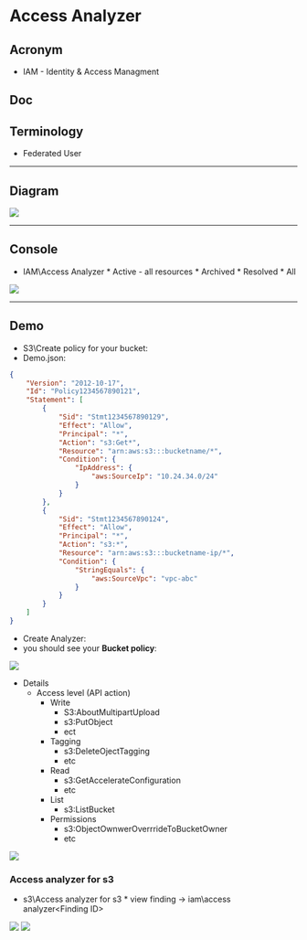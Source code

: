 # Access Analyzer

## Acronym
* IAM - Identity & Access Managment

## Doc

## Terminology
* Federated User

---

## Diagram
[<img src="https://i.imgur.com/lPS9UC0.png">](https://i.imgur.com/lPS9UC0.png)

---

## Console
* IAM\Access Analyzer
        * Active - all resources
        * Archived
        * Resolved
        * All
        
[<img src="https://i.imgur.com/Jrgeyf3.png">](https://i.imgur.com/Jrgeyf3.png)        

---

## Demo
* S3\Create policy for your bucket:
* Demo.json:
````json
{
    "Version": "2012-10-17",
    "Id": "Policy1234567890121",
    "Statement": [
        {
            "Sid": "Stmt1234567890129",
            "Effect": "Allow",
            "Principal": "*",
            "Action": "s3:Get*",
            "Resource": "arn:aws:s3:::bucketname/*",
            "Condition": {
                "IpAddress": {
                    "aws:SourceIp": "10.24.34.0/24"
                }
            }
        },
        {
            "Sid": "Stmt1234567890124",
            "Effect": "Allow",
            "Principal": "*",
            "Action": "s3:*",
            "Resource": "arn:aws:s3:::bucketname-ip/*",
            "Condition": {
                "StringEquals": {
                    "aws:SourceVpc": "vpc-abc"
                }
            }
        }
    ]
}
````

* Create Analyzer:
* you should see your **Bucket policy**:

[<img src="https://i.imgur.com/QIYAfta.png">](https://i.imgur.com/QIYAfta.png)

* Details
    * Access level (API action)
      * Write
        * S3:AboutMultipartUpload
        * s3:PutObject
        * ect
      * Tagging
        * s3:DeleteOjectTagging
        * etc
      * Read
        * s3:GetAccelerateConfiguration
        * etc
      * List
        * s3:ListBucket
      * Permissions
        * s3:ObjectOwnwerOverrrideToBucketOwner
        * etc
        
[<img src="https://i.imgur.com/itKlT3u.png">](https://i.imgur.com/itKlT3u.png)

### Access analyzer for s3
* s3\Access analyzer for s3
       * view finding -> iam\access analyzer\<Finding ID>

[<img src="https://i.imgur.com/8pI822K.png">](https://i.imgur.com/8pI822K.png)
[<img src="https://i.imgur.com/WifA1Pp.png">](https://i.imgur.com/WifA1Pp.png)
